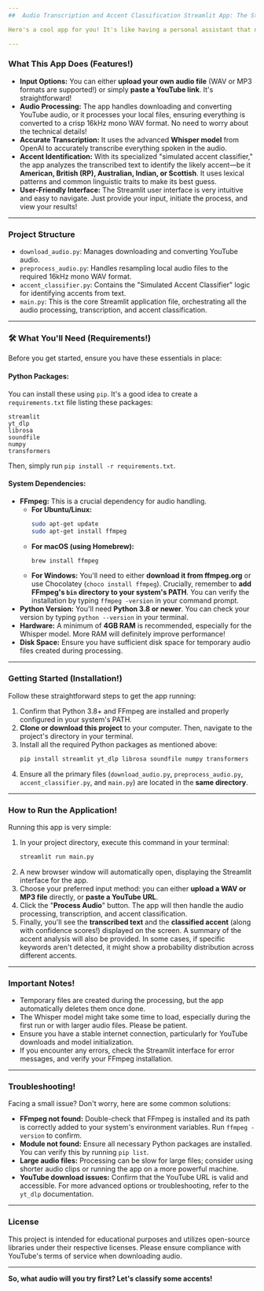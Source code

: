 ```yaml
---
##  Audio Transcription and Accent Classification Streamlit App: The Standard English Version!

Here's a cool app for you! It's like having a personal assistant that not only transcribes what you say but also identifies your English accent—whether it's American, British (proper RP!), Australian, Indian, or even Scottish! This app is built with **Streamlit**, making it super easy to use in your web browser.

---
```

###  What This App Does (Features!)

* **Input Options:** You can either **upload your own audio file** (WAV or MP3 formats are supported!) or simply **paste a YouTube link**. It's straightforward!
* **Audio Processing:** The app handles downloading and converting YouTube audio, or it processes your local files, ensuring everything is converted to a crisp 16kHz mono WAV format. No need to worry about the technical details!
* **Accurate Transcription:** It uses the advanced **Whisper model** from OpenAI to accurately transcribe everything spoken in the audio.
* **Accent Identification:** With its specialized "simulated accent classifier," the app analyzes the transcribed text to identify the likely accent—be it **American, British (RP), Australian, Indian, or Scottish**. It uses lexical patterns and common linguistic traits to make its best guess.
* **User-Friendly Interface:** The Streamlit user interface is very intuitive and easy to navigate. Just provide your input, initiate the process, and view your results!

---
###  Project Structure

* `download_audio.py`: Manages downloading and converting YouTube audio.
* `preprocess_audio.py`: Handles resampling local audio files to the required 16kHz mono WAV format.
* `accent_classifier.py`: Contains the "Simulated Accent Classifier" logic for identifying accents from text.
* `main.py`: This is the core Streamlit application file, orchestrating all the audio processing, transcription, and accent classification.

---
### 🛠️ What You'll Need (Requirements!)

Before you get started, ensure you have these essentials in place:

#### Python Packages:

You can install these using `pip`. It's a good idea to create a `requirements.txt` file listing these packages:

```
streamlit
yt_dlp
librosa
soundfile
numpy
transformers
```

Then, simply run `pip install -r requirements.txt`.

#### System Dependencies:

* **FFmpeg:** This is a crucial dependency for audio handling.
    * **For Ubuntu/Linux:**
        ```bash
        sudo apt-get update
        sudo apt-get install ffmpeg
        ```
    * **For macOS (using Homebrew):**
        ```bash
        brew install ffmpeg
        ```
    * **For Windows:** You'll need to either **download it from ffmpeg.org** or use Chocolatey (`choco install ffmpeg`). Crucially, remember to **add FFmpeg's `bin` directory to your system's PATH**. You can verify the installation by typing `ffmpeg -version` in your command prompt.
* **Python Version:** You'll need **Python 3.8 or newer**. You can check your version by typing `python --version` in your terminal.
* **Hardware:** A minimum of **4GB RAM** is recommended, especially for the Whisper model. More RAM will definitely improve performance!
* **Disk Space:** Ensure you have sufficient disk space for temporary audio files created during processing.

---
###  Getting Started (Installation!)

Follow these straightforward steps to get the app running:

1.  Confirm that Python 3.8+ and FFmpeg are installed and properly configured in your system's PATH.
2.  **Clone or download this project** to your computer. Then, navigate to the project's directory in your terminal.
3.  Install all the required Python packages as mentioned above:
    ```bash
    pip install streamlit yt_dlp librosa soundfile numpy transformers
    ```
4.  Ensure all the primary files (`download_audio.py`, `preprocess_audio.py`, `accent_classifier.py`, and `main.py`) are located in the **same directory**.

---
###  How to Run the Application!

Running this app is very simple:

1.  In your project directory, execute this command in your terminal:
    ```bash
    streamlit run main.py
    ```
2.  A new browser window will automatically open, displaying the Streamlit interface for the app.
3.  Choose your preferred input method: you can either **upload a WAV or MP3 file** directly, or **paste a YouTube URL**.
4.  Click the "**Process Audio**" button. The app will then handle the audio processing, transcription, and accent classification.
5.  Finally, you'll see the **transcribed text** and the **classified accent** (along with confidence scores!) displayed on the screen. A summary of the accent analysis will also be provided. In some cases, if specific keywords aren't detected, it might show a probability distribution across different accents.

---
###  Important Notes!

* Temporary files are created during the processing, but the app automatically deletes them once done.
* The Whisper model might take some time to load, especially during the first run or with larger audio files. Please be patient.
* Ensure you have a stable internet connection, particularly for YouTube downloads and model initialization.
* If you encounter any errors, check the Streamlit interface for error messages, and verify your FFmpeg installation.

---
###  Troubleshooting!

Facing a small issue? Don't worry, here are some common solutions:

* **FFmpeg not found:** Double-check that FFmpeg is installed and its path is correctly added to your system's environment variables. Run `ffmpeg -version` to confirm.
* **Module not found:** Ensure all necessary Python packages are installed. You can verify this by running `pip list`.
* **Large audio files:** Processing can be slow for large files; consider using shorter audio clips or running the app on a more powerful machine.
* **YouTube download issues:** Confirm that the YouTube URL is valid and accessible. For more advanced options or troubleshooting, refer to the `yt_dlp` documentation.

---
###  License

This project is intended for educational purposes and utilizes open-source libraries under their respective licenses. Please ensure compliance with YouTube's terms of service when downloading audio.

---
**So, what audio will you try first? Let's classify some accents!**
